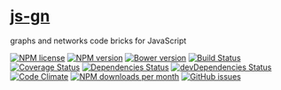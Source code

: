 [js-gn](http://aureooms.github.io/js-gn)
==

graphs and networks code bricks for JavaScript

[![NPM license](http://img.shields.io/npm/l/aureooms-js-gn.svg?style=flat)](https://raw.githubusercontent.com/aureooms/js-gn/master/LICENSE)
[![NPM version](http://img.shields.io/npm/v/aureooms-js-gn.svg?style=flat)](https://www.npmjs.org/package/aureooms-js-gn)
[![Bower version](http://img.shields.io/bower/v/aureooms-js-gn.svg?style=flat)](http://bower.io/search/?q=aureooms-js-gn)
[![Build Status](http://img.shields.io/travis/aureooms/js-gn.svg?style=flat)](https://travis-ci.org/aureooms/js-gn)
[![Coverage Status](http://img.shields.io/coveralls/aureooms/js-gn.svg?style=flat)](https://coveralls.io/r/aureooms/js-gn)
[![Dependencies Status](http://img.shields.io/david/aureooms/js-gn.svg?style=flat)](https://david-dm.org/aureooms/js-gn#info=dependencies)
[![devDependencies Status](http://img.shields.io/david/dev/aureooms/js-gn.svg?style=flat)](https://david-dm.org/aureooms/js-gn#info=devDependencies)
[![Code Climate](http://img.shields.io/codeclimate/github/aureooms/js-gn.svg?style=flat)](https://codeclimate.com/github/aureooms/js-gn)
[![NPM downloads per month](http://img.shields.io/npm/dm/aureooms-js-gn.svg?style=flat)](https://www.npmjs.org/package/aureooms-js-gn)
[![GitHub issues](http://img.shields.io/github/issues/aureooms/js-gn.svg?style=flat)](https://github.com/aureooms/js-gn/issues)

